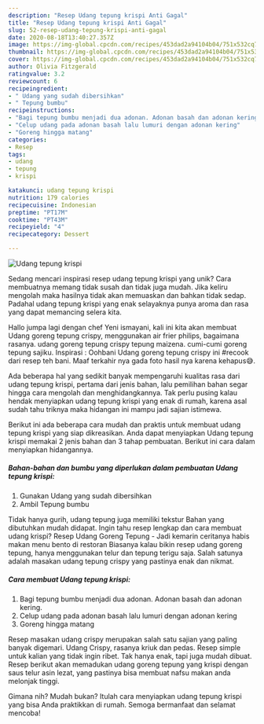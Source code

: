 ```yaml
---
description: "Resep Udang tepung krispi Anti Gagal"
title: "Resep Udang tepung krispi Anti Gagal"
slug: 52-resep-udang-tepung-krispi-anti-gagal
date: 2020-08-18T13:40:27.357Z
image: https://img-global.cpcdn.com/recipes/453dad2a94104b04/751x532cq70/udang-tepung-krispi-foto-resep-utama.jpg
thumbnail: https://img-global.cpcdn.com/recipes/453dad2a94104b04/751x532cq70/udang-tepung-krispi-foto-resep-utama.jpg
cover: https://img-global.cpcdn.com/recipes/453dad2a94104b04/751x532cq70/udang-tepung-krispi-foto-resep-utama.jpg
author: Olivia Fitzgerald
ratingvalue: 3.2
reviewcount: 6
recipeingredient:
- " Udang yang sudah dibersihkan"
- " Tepung bumbu"
recipeinstructions:
- "Bagi tepung bumbu menjadi dua adonan. Adonan basah dan adonan kering."
- "Celup udang pada adonan basah lalu lumuri dengan adonan kering"
- "Goreng hingga matang"
categories:
- Resep
tags:
- udang
- tepung
- krispi

katakunci: udang tepung krispi 
nutrition: 179 calories
recipecuisine: Indonesian
preptime: "PT17M"
cooktime: "PT43M"
recipeyield: "4"
recipecategory: Dessert

---
```



![Udang tepung krispi](https://img-global.cpcdn.com/recipes/453dad2a94104b04/751x532cq70/udang-tepung-krispi-foto-resep-utama.jpg)

Sedang mencari inspirasi resep udang tepung krispi yang unik? Cara membuatnya memang tidak susah dan tidak juga mudah. Jika keliru mengolah maka hasilnya tidak akan memuaskan dan bahkan tidak sedap. Padahal udang tepung krispi yang enak selayaknya punya aroma dan rasa yang dapat memancing selera kita.

Hallo jumpa lagi dengan chef Yeni ismayani, kali ini kita akan membuat Udang goreng tepung crispy, menggunakan air frier philips, bagaimana rasanya. udang goreng tepung crispy tepung maizena. cumi-cumi goreng tepung sajiku. Inspirasi : Oohbani Udang goreng tepung crispy ini #recook dari resep teh bani. Maaf terkahir nya gada foto hasil nya karena kehapus😅.

Ada beberapa hal yang sedikit banyak mempengaruhi kualitas rasa dari udang tepung krispi, pertama dari jenis bahan, lalu pemilihan bahan segar hingga cara mengolah dan menghidangkannya. Tak perlu pusing kalau hendak menyiapkan udang tepung krispi yang enak di rumah, karena asal sudah tahu triknya maka hidangan ini mampu jadi sajian istimewa.


Berikut ini ada beberapa cara mudah dan praktis untuk membuat udang tepung krispi yang siap dikreasikan. Anda dapat menyiapkan Udang tepung krispi memakai 2 jenis bahan dan 3 tahap pembuatan. Berikut ini cara dalam menyiapkan hidangannya.

<!--inarticleads1-->

##### Bahan-bahan dan bumbu yang diperlukan dalam pembuatan Udang tepung krispi:

1. Gunakan  Udang yang sudah dibersihkan
1. Ambil  Tepung bumbu


Tidak hanya gurih, udang tepung juga memiliki tekstur Bahan yang dibutuhkan mudah didapat. Ingin tahu resep lengkap dan cara membuat udang krispi? Resep Udang Goreng Tepung - Jadi kemarin ceritanya habis makan menu bento di restoran Biasanya kalau bikin resep udang goreng tepung, hanya menggunakan telur dan tepung terigu saja. Salah satunya adalah masakan udang tepung crispy yang pastinya enak dan nikmat. 

<!--inarticleads2-->

##### Cara membuat Udang tepung krispi:

1. Bagi tepung bumbu menjadi dua adonan. Adonan basah dan adonan kering.
1. Celup udang pada adonan basah lalu lumuri dengan adonan kering
1. Goreng hingga matang


Resep masakan udang crispy merupakan salah satu sajian yang paling banyak digemari. Udang Crispy, rasanya kriuk dan pedas. Resep simple untuk kalian yang tidak ingin ribet. Tak hanya enak, tapi juga mudah dibuat. Resep berikut akan memadukan udang goreng tepung yang krispi dengan saus telur asin lezat, yang pastinya bisa membuat nafsu makan anda melonjak tinggi. 

Gimana nih? Mudah bukan? Itulah cara menyiapkan udang tepung krispi yang bisa Anda praktikkan di rumah. Semoga bermanfaat dan selamat mencoba!
